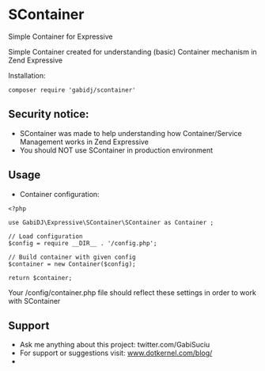 # SContainer
Simple Container for Expressive

Simple Container created for understanding (basic) Container mechanism in Zend Expressive

Installation:

```
composer require 'gabidj/scontainer'
```


Security notice:
-------
 - SContainer was made to help understanding how Container/Service Management works in Zend Expressive 
 - You should NOT use SContainer in production environment


Usage
-------

* Container configuration:

```
<?php

use GabiDJ\Expressive\SContainer\SContainer as Container ;

// Load configuration
$config = require __DIR__ . '/config.php';

// Build container with given config
$container = new Container($config);

return $container;

```
 Your /config/container.php file should reflect these settings in order to work with SContainer
 

Support
-------
 * Ask me anything about this project: twitter.com/GabiSuciu 
 * For support or suggestions visit: www.dotkernel.com/blog/
 *  